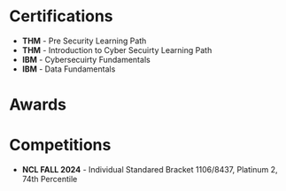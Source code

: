 # Certifications
- **THM** - Pre Security Learning Path
- **THM** - Introduction to Cyber Secuirty Learning Path
- **IBM** - Cybersecuirty Fundamentals
- **IBM** - Data Fundamentals

# Awards

# Competitions 
- **NCL FALL 2024** - Individual Standared Bracket 1106/8437, Platinum 2, 74th Percentile
